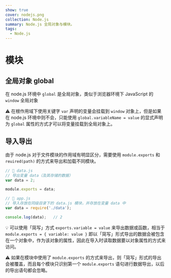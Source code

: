 ```yaml
---
show: true
cover: nodejs.png
collection: Node.js
summary: Node.js 全局对象与模块。
tags:
  - Node.js
---
```


# 模块

## 全局对象 global
在 node.js 环境中 `global` 是全局对象，类似于浏览器环境下 JavaScript 的 `window` 全局对象

:warning: 在根作用域下使用关键字 `var` 声明的变量会挂载到 `window` 对象上，但是如果在 node.js 环境中则不会，只能使用 `global.variableName = value` 的显式声明为 `global` 属性的方式才可以将变量挂载到全局对象上。

## 导入导出
由于 node.js 对于文件模块的作用域有明显区分，需要使用 `module.exports` 和 `reuired(path)` 的方式来导出和加载不同模块。

```js
// 📁 data.js
// 导出变量 data（及其存储的数据）
var data = 2;

module.exports = data;
```

```js
// 📁 app.js
// 导入存放在同级目录下的 data.js 模块，并存放在变量 data 中
var data = require('./data');

console.log(data);   // 2
```

:bulb: 可以使用「简写」方式 `exports.variable = value` 来导出数据或函数，相当于 `module.exports = { variable: value }` 即以「简写」形式导出的数据会被包含在一个对象中，作为该对象的属性，因此在导入时读取数据要以对象属性的方式来访问。

:warning: 如果在模块中使用了 `module.exports` 的方式来导出，则「简写」形式的导出会被覆盖，而且每个模块只识别第一个 `module.exports` 语句进行数据导出，以后的导出语句都会忽略。
